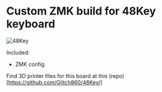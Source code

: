 # Custom ZMK build for 48Key keyboard
![48Key](https://github.com/Glitch860/zmk-config-48Key/assets/135160579/2ea84a1c-bc07-4329-9bd5-5d704cf94e97)

Included:
- ZMK config

Find 3D printer files for this board at this (repo)[https://github.com/Glitch860/48Key/]
